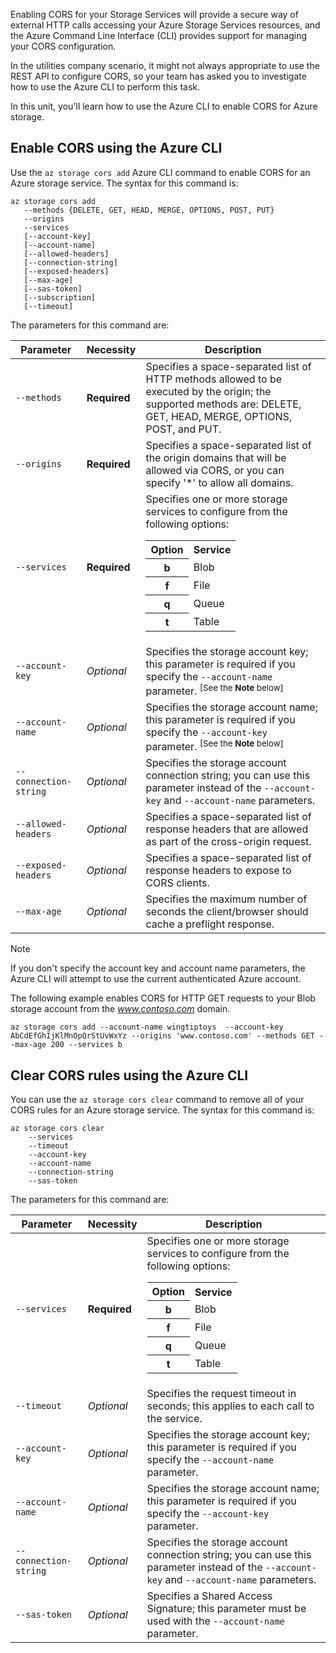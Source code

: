 Enabling CORS for your Storage Services will provide a secure way of external HTTP calls accessing your Azure Storage Services resources, and the Azure Command Line Interface (CLI) provides support for managing your CORS configuration.

In the utilities company scenario, it might not always appropriate to use the REST API to configure CORS, so your team has asked you to investigate how to use the Azure CLI to perform this task.

In this unit, you'll learn how to use the Azure CLI to enable CORS for Azure storage.

## Enable CORS using the Azure CLI 

Use the `az storage cors add` Azure CLI command to enable CORS for an Azure storage service. The syntax for this command is:

```azurecli
az storage cors add
   --methods {DELETE, GET, HEAD, MERGE, OPTIONS, POST, PUT}
   --origins
   --services
   [--account-key]
   [--account-name]
   [--allowed-headers]
   [--connection-string]
   [--exposed-headers]
   [--max-age]
   [--sas-token]
   [--subscription]
   [--timeout]
```

The parameters for this command are:

| Parameter | Necessity | Description |
|---|---|---|
| `--methods` | **Required** | Specifies a space-separated list of HTTP methods allowed to be executed by the origin; the supported methods are: DELETE, GET, HEAD, MERGE, OPTIONS, POST, and PUT. |
| `--origins` | **Required** | Specifies a space-separated list of the origin domains that will be allowed via CORS, or you can specify '*' to allow all domains. |
| `--services` | **Required** | Specifies one or more storage services to configure from the following options: <table><tr><th>Option</th><th>Service</th></tr><tr><th>b</th><td>Blob</td></tr><tr><th>f</th><td>File</td></tr><tr><th>q</th><td>Queue</td></tr><tr><th>t</th><td>Table</td></tr></table> |
| `--account-key` | *Optional* | Specifies the storage account key; this parameter is required if you specify the `--account-name` parameter. <sup>[See the **Note** below]</sup> |
| `--account-name` | *Optional* | Specifies the storage account name; this parameter is required if you specify the `--account-key` parameter. <sup>[See the **Note** below]</sup> |
| `--connection-string` | *Optional* | Specifies the storage account connection string; you can use this parameter instead of the `--account-key` and `--account-name` parameters. |
| `--allowed-headers` | *Optional* | Specifies a space-separated list of response headers that are allowed as part of the cross-origin request. |
| `--exposed-headers` | *Optional* | Specifies a space-separated list of response headers to expose to CORS clients. |
| `--max-age` | *Optional* | Specifies the maximum number of seconds the client/browser should cache a preflight response. |

> [!NOTE]
> If you don't specify the account key and account name parameters, the Azure CLI will attempt to use the current authenticated Azure account.

The following example enables CORS for HTTP GET requests to your Blob storage account from the *www.contoso.com* domain.

```azurecli
az storage cors add --account-name wingtiptoys  --account-key AbCdEfGhIjKlMnOpQrStUvWxYz --origins 'www.contoso.com' --methods GET --max-age 200 --services b
```

## Clear CORS rules using the Azure CLI 

You can use the `az storage cors clear` command to remove all of your CORS rules for an Azure storage service. The syntax for this command is:

```azurecli
az storage cors clear
    --services
    --timeout
    --account-key
    --account-name
    --connection-string
    --sas-token
```

The parameters for this command are:

| Parameter | Necessity | Description |
|---|---|---|
| `--services` | **Required** | Specifies one or more storage services to configure from the following options: <table><tr><th>Option</th><th>Service</th></tr><tr><th>b</th><td>Blob</td></tr><tr><th>f</th><td>File</td></tr><tr><th>q</th><td>Queue</td></tr><tr><th>t</th><td>Table</td></tr></table> |
| `--timeout` | *Optional* | Specifies the request timeout in seconds; this applies to each call to the service. |
| `--account-key` | *Optional* | Specifies the storage account key; this parameter is required if you specify the `--account-name` parameter. |
| `--account-name` | *Optional* | Specifies the storage account name; this parameter is required if you specify the `--account-key` parameter. |
| `--connection-string` | *Optional* | Specifies the storage account connection string; you can use this parameter instead of the `--account-key` and `--account-name` parameters. |
| `--sas-token` | *Optional* | Specifies a Shared Access Signature; this parameter must be used with the `--account-name` parameter. |
